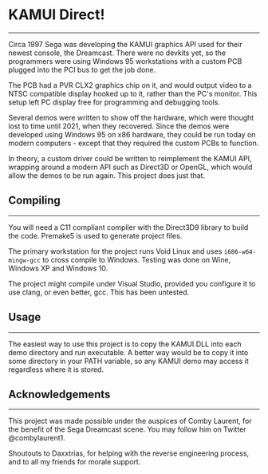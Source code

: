 # KAMUI Direct!

---

Circa 1997 Sega was developing the KAMUI graphics API used for their newest console, the Dreamcast. There were no devkits yet, so the programmers were using Windows 95 workstations with a custom PCB plugged into the PCI bus to get the job done.


The PCB had a PVR CLX2 graphics chip on it, and would output video to a NTSC compatible display hooked up to it, rather than the PC's monitor. This setup left PC display free for programming and debugging tools.


Several demos were written to show off the hardware, which were thought lost to time until 2021, when they recovered. Since the demos were developed using Windows 95 on x86 hardware, they could be run today on modern computers - except that they required the custom PCBs to function.


In theory, a custom driver could be written to reimplement the KAMUI API, wrapping around a modern API such as Direct3D or OpenGL, which would allow the demos to be run again. This project does just that.


## Compiling

---

You will need a C11 compliant compiler with the Direct3D9 library to build the code. Premake5 is used to generate project files.


The primary workstation for the project runs Void Linux and uses `i686-w64-mingw-gcc` to cross compile to Windows. Testing was done on Wine, Windows XP and Windows 10.


The project might compile under Visual Studio, provided you configure it to use clang, or even better, gcc. This has been untested.


## Usage

---

The easiest way to use this project is to copy the KAMUI.DLL into each demo directory and run executable. A better way would be to copy it into some directory in your PATH variable, so any KAMUI demo may access it regardless where it is stored.


## Acknowledgements

---

This project was made possible under the auspices of Comby Laurent, for the benefit of the Sega Dreamcast scene. You may follow him on Twitter @combylaurent1.


Shoutouts to Daxxtrias, for helping with the reverse engineering process, and to all my friends for morale support.
